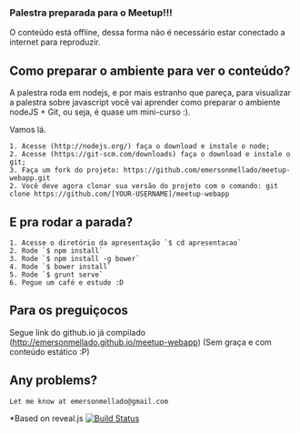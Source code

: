 ### Palestra preparada para o Meetup!!!

O conteúdo está offline, dessa forma não é necessário estar conectado a internet para reproduzir.

## Como preparar o ambiente para ver o conteúdo?

A palestra roda em nodejs, e por mais estranho que pareça, para visualizar a palestra sobre javascript você vai aprender como preparar o ambiente nodeJS + Git, ou seja, é quase um mini-curso :). 

Vamos lá.

    1. Acesse (http://nodejs.org/) faça o download e instale o node;
    2. Acesse (https://git-scm.com/downloads) faça o download e instale o git;
    3. Faça um fork do projeto: https://github.com/emersonmellado/meetup-webapp.git
    2. Você deve agora clonar sua versão do projeto com o comando: git clone https://github.com/[YOUR-USERNAME]/meetup-webapp

## E pra rodar a parada?

    1. Acesse o diretório da apresentação `$ cd apresentacao`
    2. Rode `$ npm install`
    3. Rode `$ npm install -g bower`
    4. Rode `$ bower install`
    5. Rode `$ grunt serve`
    6. Pegue um café e estude :D

## Para os preguiçocos

Segue link do github.io já compilado (http://emersonmellado.github.io/meetup-webapp)
(Sem graça e com conteúdo estático :P)
    

## Any problems?

    Let me know at emersonmellado@gmail.com

*Based on reveal.js [![Build Status](https://travis-ci.org/hakimel/reveal.js.svg?branch=master)](https://travis-ci.org/hakimel/reveal.js)
